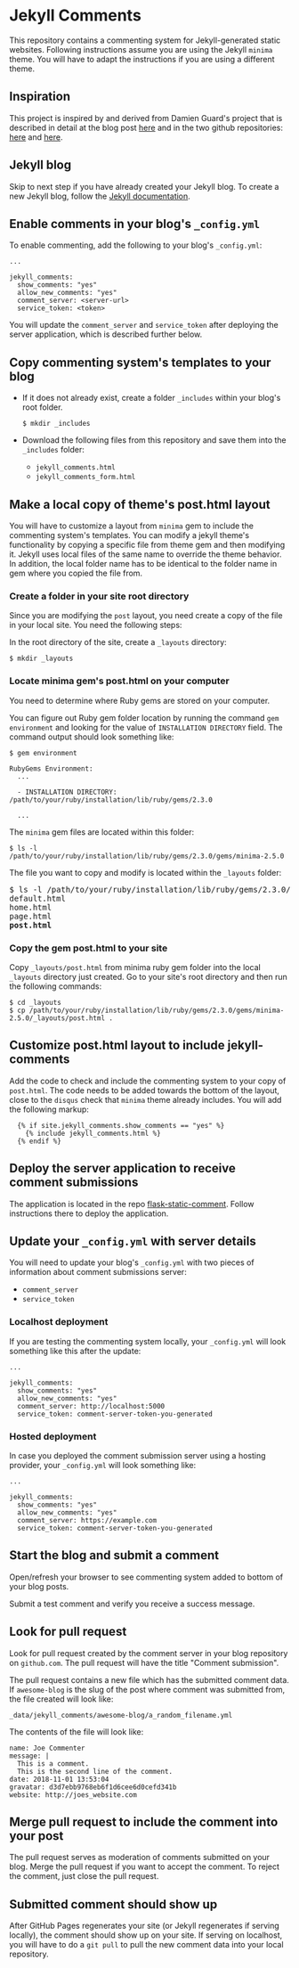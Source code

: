 # Jekyll Comments

This repository contains a commenting system for Jekyll-generated static websites.
Following instructions assume you are using the Jekyll `minima` theme. You will have
to adapt the instructions if you are using a different theme.

## Inspiration

This project is inspired by and derived from Damien Guard's project that is described
in detail at the blog post [here](https://damieng.com/blog/2018/05/28/wordpress-to-jekyll-comments)
and in the two github repositories: [here](https://github.com/damieng/jekyll-blog-comments) and
[here](https://github.com/Azure-Functions/jekyll-blog-comments).


## Jekyll blog

Skip to next step if you have already created your Jekyll blog. To create a 
new Jekyll blog, follow the [Jekyll documentation](https://jekyllrb.com/docs/).


## Enable comments in your blog's `_config.yml`

To enable commenting, add the following to your blog's `_config.yml`:

```
...

jekyll_comments:
  show_comments: "yes"
  allow_new_comments: "yes"
  comment_server: <server-url>
  service_token: <token>
```

You will update the `comment_server` and `service_token` after deploying the server
application, which is described further below.


## Copy commenting system's templates to your blog

* If it does not already exist, create a folder `_includes` within your blog's
  root folder.

  ```
  $ mkdir _includes
  ```

* Download the following files from this repository and save them into the
  `_includes` folder:

  * `jekyll_comments.html`
  * `jekyll_comments_form.html`


## Make a local copy of theme's post.html layout

You will have to customize a layout from `minima` gem to include the commenting system's templates. You can modify a jekyll theme's functionality by copying a specific file
from theme gem and then modifying it. Jekyll uses local files of the same name
to override the theme behavior. In addition, the local folder name has to be
identical to the folder name in gem where you copied the file from.

### Create a folder in your site root directory
Since you are modifying the `post` layout, you need create a copy of the file
in your local site. You need the following steps:

In the root directory of the site, create a `_layouts` directory:

```
$ mkdir _layouts
```

### Locate minima gem's post.html on your computer
You need to determine where Ruby gems are stored on your computer.

You can figure out Ruby gem folder location by running the command
`gem environment` and looking for the value of `INSTALLATION DIRECTORY`
field. The command output should look something like:

```
$ gem environment

RubyGems Environment:
  ...

  - INSTALLATION DIRECTORY: /path/to/your/ruby/installation/lib/ruby/gems/2.3.0

  ...

```

The `minima` gem files are located within this folder:

```
$ ls -l /path/to/your/ruby/installation/lib/ruby/gems/2.3.0/gems/minima-2.5.0
```

The file you want to copy and modify is located within the `_layouts` folder:

<pre>
$ ls -l /path/to/your/ruby/installation/lib/ruby/gems/2.3.0/gems/minima-2.5.0/_layouts
default.html
home.html
page.html
<b>post.html</b>
</pre>


### Copy the gem post.html to your site
Copy `_layouts/post.html` from minima ruby gem folder into the local
`_layouts` directory just created. Go to your site's root directory
and then run the following commands:

```
$ cd _layouts
$ cp /path/to/your/ruby/installation/lib/ruby/gems/2.3.0/gems/minima-2.5.0/_layouts/post.html .
```


## Customize post.html layout to include jekyll-comments

Add the code to check and include the commenting system to your copy of `post.html`.
The code needs to be added towards the bottom of the layout, close to the `disqus`
check that `minima` theme already includes. You will add the following markup:

```
  {% if site.jekyll_comments.show_comments == "yes" %}
    {% include jekyll_comments.html %}
  {% endif %}

```

## Deploy the server application to receive comment submissions

The application is located in the repo [flask-static-comment](https://github.com/vedala/flask-static-comments). Follow instructions there to deploy the application.


## Update your `_config.yml` with server details

You will need to update your blog's `_config.yml` with two pieces of information
about comment submissions server:

* `comment_server`
* `service_token`


### Localhost deployment

If you are testing the commenting system locally, your `_config.yml` will look something
like this after the update:

```
...

jekyll_comments:
  show_comments: "yes"
  allow_new_comments: "yes"
  comment_server: http://localhost:5000
  service_token: comment-server-token-you-generated
```

### Hosted deployment

In case you deployed the comment submission server using a hosting provider, your
`_config.yml` will look something like:

```
...

jekyll_comments:
  show_comments: "yes"
  allow_new_comments: "yes"
  comment_server: https://example.com
  service_token: comment-server-token-you-generated

```


## Start the blog and submit a comment

Open/refresh your browser to see commenting system added to bottom of your blog posts.

Submit a test comment and verify you receive a success message.


## Look for pull request

Look for pull request created by the comment server in your blog repository on `github.com`.
The pull request will have the title "Comment submission".

The pull request contains a new file which has the submitted comment data. If `awesome-blog`
is the slug of the post where comment was submitted from, the file created will look like:

```
_data/jekyll_comments/awesome-blog/a_random_filename.yml
```

The contents of the file will look like:

```
name: Joe Commenter
message: |
  This is a comment.
  This is the second line of the comment.
date: 2018-11-01 13:53:04
gravatar: d3d7ebb9768eb6f1d6cee6d0cefd341b
website: http://joes_website.com
```

## Merge pull request to include the comment into your post

The pull request serves as moderation of comments submitted on your blog. Merge the pull request if you want to accept the comment. To reject the comment, just close
the pull request.


## Submitted comment should show up

After GitHub Pages regenerates your site (or Jekyll regenerates if serving locally), the
comment should show up on your site. If serving on localhost, you will have to do a `git pull`
to pull the new comment data into your local repository.
